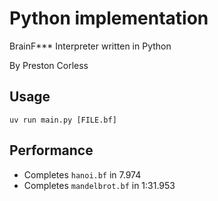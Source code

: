 
# Python implementation

BrainF*** Interpreter written in Python

By Preston Corless

## Usage

`uv run main.py [FILE.bf]`

## Performance

- Completes `hanoi.bf` in 7.974
- Completes `mandelbrot.bf` in 1:31.953

